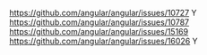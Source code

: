 https://github.com/angular/angular/issues/10727  Y
https://github.com/angular/angular/issues/10787
https://github.com/angular/angular/issues/15169
https://github.com/angular/angular/issues/16026  Y
